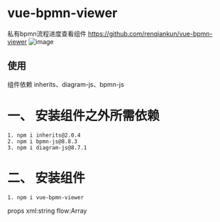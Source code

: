 # vue-bpmn-viewer

私有bpmn流程进度查看组件 https://github.com/renqiankun/vue-bpmn-viewer
![image](https://user-images.githubusercontent.com/27206174/192699706-b1866e86-4a89-4ae2-9b54-06980bd92db9.png)

## 使用
组件依赖 inherits、diagram-js、bpmn-js

#  一、 安装组件之外所需依赖
    1. npm i inherits@2.0.4
    2. npm i bpmn-js@8.8.3
    3. npm i diagram-js@8.7.1

 # 二、 安装组件
    1. npm i vue-bpmn-viewer

props
   xml:string
   flow:Array

